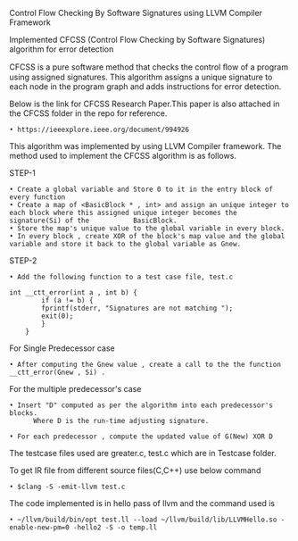 Control Flow Checking By Software Signatures using LLVM Compiler Framework

Implemented CFCSS (Control Flow Checking by Software Signatures) algorithm for error detection


CFCSS is a pure software method that checks the control ﬂow of a program using assigned signatures. This algorithm assigns a unique signature to each node in the program graph and adds instructions for error detection.

Below is the link for CFCSS Research Paper.This paper is also attached in the CFCSS folder in the repo for reference.

    • https://ieeexplore.ieee.org/document/994926

This algorithm was implemented by using LLVM Compiler framework. The method used to implement the CFCSS algorithm is as follows.

STEP-1

    • Create a global variable and Store 0 to it in the entry block of every function
    • Create a map of <BasicBlock * , int> and assign an unique integer to each block where this assigned unique integer becomes the signature(Si) of the           BasicBlock.
    • Store the map's unique value to the global variable in every block.
    • In every block , create XOR of the block's map value and the global variable and store it back to the global variable as Gnew.

STEP-2

    • Add the following function to a test case file, test.c

	int __ctt_error(int a , int b) {
			if (a != b) {
			fprintf(stderr, "Signatures are not matching ");
			exit(0);
			}
		}
    
For Single Predecessor case

    • After computing the Gnew value , create a call to the the function __ctt_error(Gnew , Si) .

For the multiple predecessor's case

    • Insert "D" computed as per the algorithm into each predecessor's blocks.
          Where D is the run-time adjusting signature.
	  
    • For each predecessor , compute the updated value of G(New) XOR D

The testcase files used are greater.c, test.c which are in Testcase folder.

To get IR file from different source files(C,C++) use below command

    • $clang -S -emit-llvm test.c

The code implemented is in hello pass of llvm and the command used is

    • ~/llvm/build/bin/opt test.ll --load ~/llvm/build/lib/LLVMHello.so -enable-new-pm=0 -hello2 -S -o temp.ll
